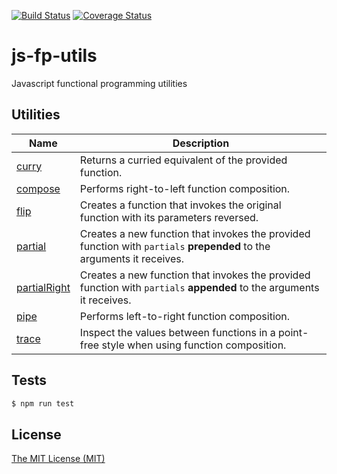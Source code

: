 [![Build Status](https://travis-ci.com/georapbox/js-fp-utils.svg?branch=master)](https://travis-ci.com/georapbox/js-fp-utils)
[![Coverage Status](https://coveralls.io/repos/github/georapbox/js-fp-utils/badge.svg?branch=master)](https://coveralls.io/github/georapbox/js-fp-utils?branch=master)

# js-fp-utils

Javascript functional programming utilities

## Utilities

| Name | Description |
|------|-------------|
| [curry](https://github.com/georapbox/js-fp-utils/tree/master/packages/curry) | Returns a curried equivalent of the provided function. |
| [compose](https://github.com/georapbox/js-fp-utils/tree/master/packages/compose) | Performs right-to-left function composition. |
| [flip](https://github.com/georapbox/js-fp-utils/tree/master/packages/flip) | Creates a function that invokes the original function with its parameters reversed. |
| [partial](https://github.com/georapbox/js-fp-utils/tree/master/packages/partial) | Creates a new function that invokes the provided function with `partials` **prepended** to the arguments it receives. |
| [partialRight](https://github.com/georapbox/js-fp-utils/tree/master/packages/partialRight) | Creates a new function that invokes the provided function with `partials` **appended** to the arguments it receives. |
| [pipe](https://github.com/georapbox/js-fp-utils/tree/master/packages/pipe) | Performs left-to-right function composition. |
| [trace](https://github.com/georapbox/js-fp-utils/tree/master/packages/trace) | Inspect the values between functions in a point-free style when using function composition. |

## Tests

```sh
$ npm run test
```

## License

[The MIT License (MIT)](https://georapbox.mit-license.org/@2019)
